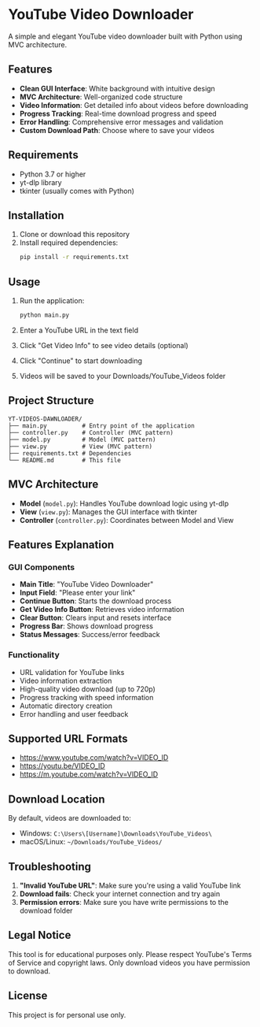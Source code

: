 # YouTube Video Downloader

A simple and elegant YouTube video downloader built with Python using MVC architecture.

## Features

- **Clean GUI Interface**: White background with intuitive design
- **MVC Architecture**: Well-organized code structure
- **Video Information**: Get detailed info about videos before downloading
- **Progress Tracking**: Real-time download progress and speed
- **Error Handling**: Comprehensive error messages and validation
- **Custom Download Path**: Choose where to save your videos

## Requirements

- Python 3.7 or higher
- yt-dlp library
- tkinter (usually comes with Python)

## Installation

1. Clone or download this repository
2. Install required dependencies:
   ```bash
   pip install -r requirements.txt
   ```

## Usage

1. Run the application:
   ```bash
   python main.py
   ```

2. Enter a YouTube URL in the text field
3. Click "Get Video Info" to see video details (optional)
4. Click "Continue" to start downloading
5. Videos will be saved to your Downloads/YouTube_Videos folder

## Project Structure

```
YT-VIDEOS-DAWNLOADER/
├── main.py          # Entry point of the application
├── controller.py    # Controller (MVC pattern)
├── model.py         # Model (MVC pattern)
├── view.py          # View (MVC pattern)
├── requirements.txt # Dependencies
└── README.md        # This file
```

## MVC Architecture

- **Model** (`model.py`): Handles YouTube download logic using yt-dlp
- **View** (`view.py`): Manages the GUI interface with tkinter
- **Controller** (`controller.py`): Coordinates between Model and View

## Features Explanation

### GUI Components
- **Main Title**: "YouTube Video Downloader"
- **Input Field**: "Please enter your link"
- **Continue Button**: Starts the download process
- **Get Video Info Button**: Retrieves video information
- **Clear Button**: Clears input and resets interface
- **Progress Bar**: Shows download progress
- **Status Messages**: Success/error feedback

### Functionality
- URL validation for YouTube links
- Video information extraction
- High-quality video download (up to 720p)
- Progress tracking with speed information
- Automatic directory creation
- Error handling and user feedback

## Supported URL Formats

- https://www.youtube.com/watch?v=VIDEO_ID
- https://youtu.be/VIDEO_ID
- https://m.youtube.com/watch?v=VIDEO_ID

## Download Location

By default, videos are downloaded to:
- Windows: `C:\Users\[Username]\Downloads\YouTube_Videos\`
- macOS/Linux: `~/Downloads/YouTube_Videos/`

## Troubleshooting

1. **"Invalid YouTube URL"**: Make sure you're using a valid YouTube link
2. **Download fails**: Check your internet connection and try again
3. **Permission errors**: Make sure you have write permissions to the download folder

## Legal Notice

This tool is for educational purposes only. Please respect YouTube's Terms of Service and copyright laws. Only download videos you have permission to download.

## License

This project is for personal use only.
